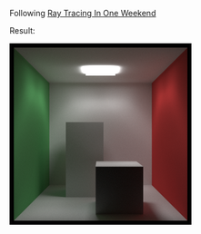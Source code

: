 Following [Ray Tracing In One Weekend](https://raytracing.github.io/books/RayTracingInOneWeekend.html#diffusematerials/truelambertianreflection)

Result:

![](output.png)

